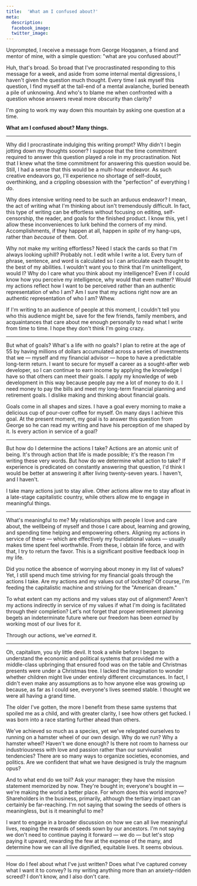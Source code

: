 ```yaml
---
title:  'What am I confused about?'
meta: 
  description: 
  facebook_image: 
  twitter_image: 
---
```


Unprompted, I receive a message from George Hoqqanen, a friend and mentor of mine, with a simple question: "what are you confused about?" 

Huh, that's broad. So broad that I've procrastinated responding to this message for a week, and aside from some internal mental digressions, I haven't given the question much thought. Every time I ask myself this question, I find myself at the tail-end of a mental avalanche, buried beneath a pile of unknowing. And who's to blame me when confronted with a question whose answers reveal more obscurity than clarity?   

I'm going to work my way down this mountain by asking one question at a time. 

**What am I confused about? Many things.**

---  

Why did I procrastinate indulging this writing prompt? Why didn't I begin jotting down my thoughts sooner? I suppose that the time commitment required to answer this question played a role in my procrastination. Not that I knew what the time commitment for answering this question would be. Still, I had a sense that this would be a multi-hour endeavor. As such creative endeavors go, I'll experience no shortage of self-doubt, overthinking, and a crippling obsession with the "perfection" of everything I do.  

Why does intensive writing need to be such an arduous endeavor? I mean, the act of writing what I'm thinking about isn't tremendously difficult. In fact, this type of writing can be effortless without focusing on editing, self-censorship, the reader, and goals for the finished product. I know this, yet I allow these inconveniences to lurk behind the corners of my mind. Accomplishments, if they happen at all, happen in _spite_ of my hang-ups, rather than _because_ of them. Oof.   

Why not make my writing effortless? Need I stack the cards so that I'm always looking uphill? Probably not. I edit while I write a lot. Every turn of phrase, sentence, and word is calculated so I can articulate each thought to the best of my abilities. I wouldn't want you to think that I'm unintelligent, would I? Why do I care what you think about my intelligence? Even if I could know how you perceive my intelligence, why would that even matter? Would my actions reflect how I want to be perceived rather than an authentic representation of who I am? Am I sure that my actions right now are an authentic representation of who I am? Whew.   

If I'm writing to an audience of people at this moment, I couldn't tell you who this audience might be, save for the few friends, family members, and acquaintances that care about me enough personally to read what I write from time to time. I hope they don't think I'm going crazy.   

---  

But what of goals? What's a life with no goals? I plan to retire at the age of 55 by having millions of dollars accumulated across a series of investments that we — myself and my financial advisor — hope to have a predictable long-term return. I want to secure for myself a career as a sought-after web developer, so I can continue to earn income by applying the knowledge I have so that others can meet _their_ goals. I apply my knowledge of web development in this way because people pay me a lot of money to do it. I need money to pay the bills and meet my long-term financial planning and retirement goals. I dislike making and thinking about financial goals.  

Goals come in all shapes and sizes. I have a goal every morning to make a delicious cup of pour-over coffee for myself. On many days I achieve this goal. At the present moment, my goal is to answer this question from George so he can read my writing and have his perception of me shaped by it. Is every action in service of a goal?   

---  

But how do I determine the actions I take? Actions are an atomic unit of being. It's through action that life is made possible; it's the reason I'm writing these very words. But how do we determine what action to take? If experience is predicated on constantly answering that question, I'd think I would be better at answering it after living twenty-seven years. I haven't, and I haven't.   

[//]: # (TODO: "Actions are an atomic unit of being. It's through action that life is made possible; it's the reason I'm writing these very words." can be a `p-large` callout)

I take many actions just to stay alive. Other actions allow me to stay afloat in a late-stage capitalistic country, while others allow me to engage in meaningful things.

---  

What's meaningful to me? My relationships with people I love and care about, the wellbeing of myself and those I care about, learning and growing, and spending time helping and empowering others. Aligning my actions in service of these — which are effectively my foundational values — usually makes time spent feel worthwhile. From these, I obtain life force, and with that, I try to return the favor. This is a significant positive feedback loop in my life.  

Did you notice the absence of worrying about money in my list of values? Yet, I still spend much time striving for my financial goals through the actions I take. Are my actions and my values out of lockstep? Of course, I'm feeding the capitalistic machine and striving for the "American dream."  

To what extent can my actions and my values stay out of alignment? Aren't my actions indirectly in service of my values if what I'm doing is facilitated through their completion? Let's not forget that proper retirement planning begets an indeterminate future where our freedom has been _earned_ by working most of our lives for it.  

Through our actions, we've _earned_ it.  

---  

Oh, capitalism, you sly little devil. It took a while before I began to understand the economic and political systems that provided me with a middle-class upbringing that ensured food was on the table and Christmas presents were under a Christmas tree. I lacked the imagination to wonder whether children might live under entirely different circumstances. In fact, I didn't even make any assumptions as to how anyone else was growing up because, as far as I could see, everyone's lives seemed stable. I thought we were all having a grand time.   

The older I've gotten, the more I benefit from these same systems that spoiled me as a child, and with greater clarity, I see how others get fucked. I was born into a race starting further ahead than others.

We've achieved so much as a species, yet we've relegated ourselves to running on a hamster wheel of our own design. Why do we run? Why a hamster wheel? Haven't we done enough? Is there not room to harness our industriousness with love and passion rather than our survivalist tendencies? There are so many ways to organize societies, economies, and politics. Are we confident that what we have designed is truly the magnum opus?  

And to what end do we toil? Ask your manager; they have the mission statement memorized by now. They're bought in; everyone's bought in — we're making the world a better place. For whom does this world improve? Shareholders in the business, primarily, although the tertiary impact can certainly be far-reaching. I'm not saying that sowing the seeds of others is meaningless, but is it meaningful to me?  

I want to engage in a broader discussion on how we can all live meaningful lives, reaping the rewards of seeds sown by our ancestors. I'm not saying we don't need to continue paying it forward — we do — but let's stop paying it upward, rewarding the few at the expense of the many, and determine how we can all live dignified, equitable lives. It seems obvious.   

---  

How do I feel about what I've just written? Does what I've captured convey what I want it to convey? Is my writing anything more than an anxiety-ridden screed? I don't know, and I also don't care.